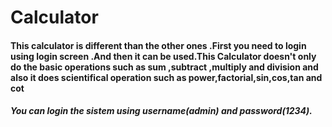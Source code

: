 # Calculator
#### This calculator is different than the other ones .First you need to login using login screen .And then it can be used.This Calculator doesn't only do the basic operations such as sum ,subtract ,multiply and division and also it does scientifical operation such as power,factorial,sin,cos,tan and cot
##### You can login  the sistem using username(admin) and password(1234).
